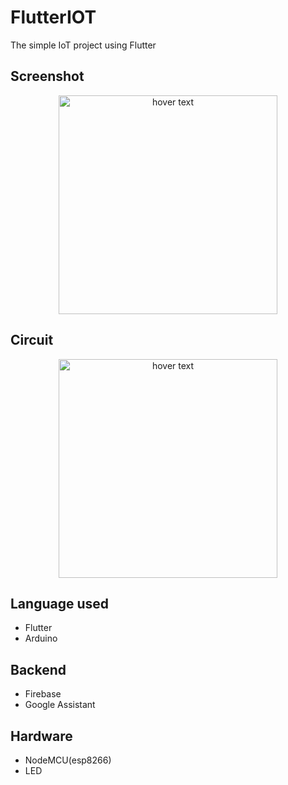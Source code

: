 # FlutterIOT
The simple IoT project using Flutter

## Screenshot

<p align="center">
  <img src="https://github.com/brinesoftwares/FlutterIOT/blob/master/screenshots/app_screenshot.jpeg?raw=true" width="350" title="hover text">
</p>

## Circuit

<p align="center">
  <img src="https://github.com/brinesoftwares/FlutterIOT/blob/master/screenshots/Led_circuit.jpg?raw=true" width="350" title="hover text">
</p>


## Language used

  - Flutter
  - Arduino
  
## Backend

  - Firebase
  - Google Assistant
  
## Hardware

  - NodeMCU(esp8266)
  - LED
 
